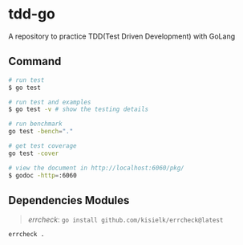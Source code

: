 # tdd-go

A repository to practice TDD(Test Driven Development) with GoLang

## Command

```bash
# run test
$ go test

# run test and examples
$ go test -v # show the testing details

# run benchmark
go test -bench="."

# get test coverage
go test -cover

# view the document in http://localhost:6060/pkg/
$ godoc -http=:6060
```

## Dependencies Modules

> _errcheck_: `go install github.com/kisielk/errcheck@latest`

```
errcheck .
```
